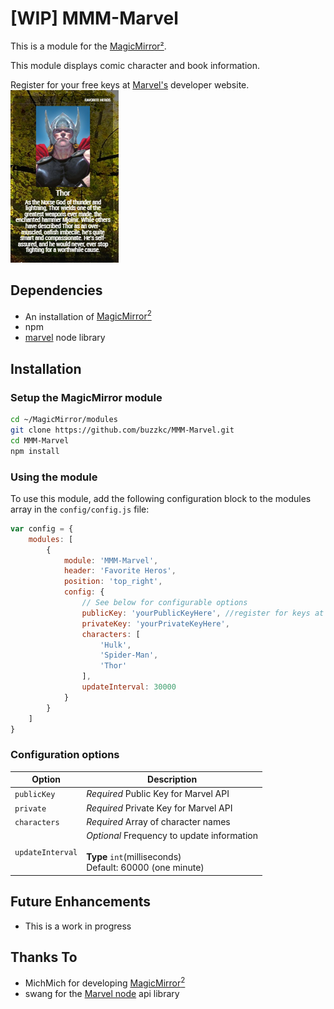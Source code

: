 # [WIP] MMM-Marvel

This is a module for the [MagicMirror²](https://github.com/MichMich/MagicMirror/).

This module displays comic character and book information.

Register for your free keys at [Marvel's](https://developer.marvel.com/) developer website. 
![](./images/MMM-Marvel.png)

## Dependencies

* An installation of [MagicMirror<sup>2</sup>](https://github.com/MichMich/MagicMirror)
* npm
* [marvel](https://www.npmjs.com/package/marvel) node library

## Installation
### Setup the MagicMirror module
```bash
cd ~/MagicMirror/modules
git clone https://github.com/buzzkc/MMM-Marvel.git
cd MMM-Marvel
npm install
```
### Using the module

To use this module, add the following configuration block to the modules array in the `config/config.js` file:
```js
var config = {
    modules: [
        {
            module: 'MMM-Marvel',
            header: 'Favorite Heros',
            position: 'top_right',
            config: {
                // See below for configurable options
                publicKey: 'yourPublicKeyHere', //register for keys at https://developer.marvel.com/
                privateKey: 'yourPrivateKeyHere',
                characters: [
                    'Hulk',
                    'Spider-Man',
                    'Thor'
                ],
                updateInterval: 30000
            }
        }
    ]
}
```

### Configuration options

| Option           | Description
|----------------- |-----------
| `publicKey`      | *Required* Public Key for Marvel API
| `private`        | *Required* Private Key for Marvel API
| `characters`     | *Required* Array of character names
| `updateInterval` | *Optional* Frequency to update information  <br><br>**Type** `int`(milliseconds)<br> Default: 60000 (one minute)


## Future Enhancements
* This is a work in progress


## Thanks To
* MichMich for developing [MagicMirror<sup>2</sup>](https://github.com/MichMich/MagicMirror)
* swang for the [Marvel node](https://www.npmjs.com/package/marvel) api library